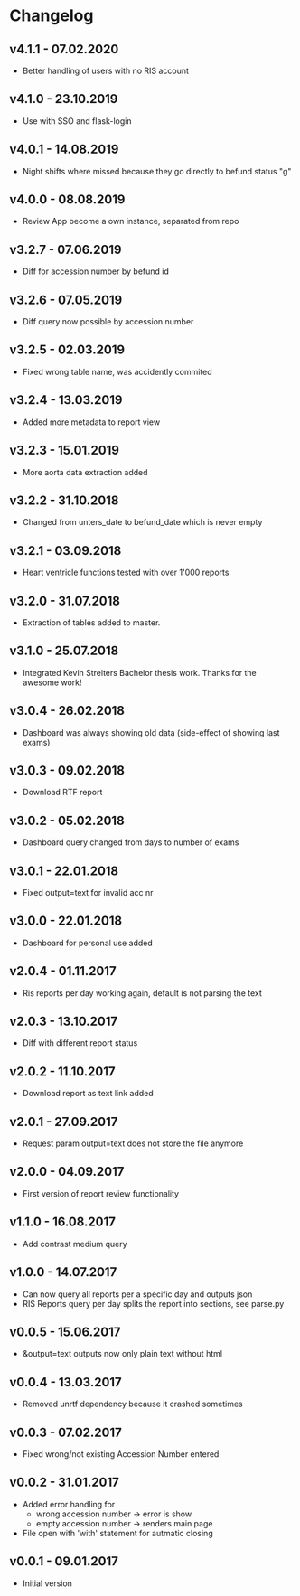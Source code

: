 # Changelog

## v4.1.1 - 07.02.2020
 * Better handling of users with no RIS account

## v4.1.0 - 23.10.2019
 * Use with SSO and flask-login

## v4.0.1 - 14.08.2019
 * Night shifts where missed because they go directly to befund status "g"

## v4.0.0 - 08.08.2019
 * Review App become a own instance, separated from repo

## v3.2.7 - 07.06.2019
 * Diff for accession number by befund id

## v3.2.6 - 07.05.2019
 * Diff query now possible by accession number

## v3.2.5 - 02.03.2019
 * Fixed wrong table name, was accidently commited

## v3.2.4 - 13.03.2019
 * Added more metadata to report view

## v3.2.3 - 15.01.2019
 * More aorta data extraction added

## v3.2.2 - 31.10.2018
 * Changed from unters_date to befund_date which is never empty

## v3.2.1 - 03.09.2018
 * Heart ventricle functions tested with over 1'000 reports

## v3.2.0 - 31.07.2018
 * Extraction of tables added to master.

## v3.1.0 - 25.07.2018
 * Integrated Kevin Streiters Bachelor thesis work. Thanks for the awesome work!

## v3.0.4 - 26.02.2018
 * Dashboard was always showing old data (side-effect of showing last exams)

## v3.0.3 - 09.02.2018
 * Download RTF report

## v3.0.2 - 05.02.2018
 * Dashboard query changed from days to number of exams

## v3.0.1 - 22.01.2018
 * Fixed output=text for invalid acc nr

## v3.0.0 - 22.01.2018
 * Dashboard for personal use added

## v2.0.4 - 01.11.2017
 * Ris reports per day working again, default is not parsing the text

## v2.0.3 - 13.10.2017
 * Diff with different report status

## v2.0.2 - 11.10.2017
 * Download report as text link added

## v2.0.1 - 27.09.2017
 * Request param output=text does not store the file anymore

## v2.0.0 - 04.09.2017
 * First version of report review functionality

## v1.1.0 - 16.08.2017
 * Add contrast medium query

## v1.0.0 - 14.07.2017
 * Can now query all reports per a specific day and outputs json
 * RIS Reports query per day splits the report into sections, see parse.py

## v0.0.5 - 15.06.2017
 * &output=text outputs now only plain text without html

## v0.0.4 - 13.03.2017
 * Removed unrtf dependency because it crashed sometimes

## v0.0.3 - 07.02.2017
 * Fixed wrong/not existing Accession Number entered

## v0.0.2 - 31.01.2017
 * Added error handling for
   - wrong accession number -> error is show
   - empty accession number -> renders main page
 * File open with 'with' statement for autmatic closing

## v0.0.1 - 09.01.2017
 * Initial version
